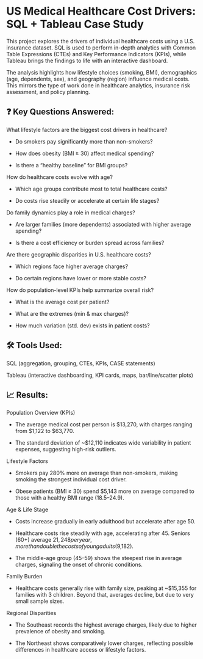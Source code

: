 # US Medical Healthcare Cost Drivers: SQL + Tableau Case Study
This project explores the drivers of individual healthcare costs using a U.S. insurance dataset. SQL is used to perform in-depth analytics with Common Table Expressions (CTEs) and Key Performance Indicators (KPIs), while Tableau brings the findings to life with an interactive dashboard.

The analysis highlights how lifestyle choices (smoking, BMI), demographics (age, dependents, sex), and geography (region) influence medical costs. This mirrors the type of work done in healthcare analytics, insurance risk assessment, and policy planning.
## ❓ Key Questions Answered:
What lifestyle factors are the biggest cost drivers in healthcare?

* Do smokers pay significantly more than non-smokers?

* How does obesity (BMI ≥ 30) affect medical spending?

* Is there a “healthy baseline” for BMI groups?

How do healthcare costs evolve with age?

* Which age groups contribute most to total healthcare costs?

* Do costs rise steadily or accelerate at certain life stages?

Do family dynamics play a role in medical charges?

* Are larger families (more dependents) associated with higher average spending?

* Is there a cost efficiency or burden spread across families?

Are there geographic disparities in U.S. healthcare costs?

* Which regions face higher average charges?

* Do certain regions have lower or more stable costs?

How do population-level KPIs help summarize overall risk?

* What is the average cost per patient?

* What are the extremes (min & max charges)?

* How much variation (std. dev) exists in patient costs?

## 🛠️ Tools Used:
SQL (aggregation, grouping, CTEs, KPIs, CASE statements)

Tableau (interactive dashboarding, KPI cards, maps, bar/line/scatter plots)


## 📈 Results:
Population Overview (KPIs)

* The average medical cost per person is $13,270, with charges ranging from $1,122 to $63,770.

* The standard deviation of ~$12,110 indicates wide variability in patient expenses, suggesting high-risk outliers.

Lifestyle Factors

* Smokers pay 280% more on average than non-smokers, making smoking the strongest individual cost driver.

* Obese patients (BMI ≥ 30) spend $5,143 more on average compared to those with a healthy BMI range (18.5–24.9).

Age & Life Stage

* Costs increase gradually in early adulthood but accelerate after age 50.

* Healthcare costs rise steadily with age, accelerating after 45. Seniors (60+) average $21,248 per year, more than double the costs of young adults ($9,182).

* The middle-age group (45–59) shows the steepest rise in average charges, signaling the onset of chronic conditions.

Family Burden

* Healthcare costs generally rise with family size, peaking at ~$15,355 for families with 3 children. Beyond that, averages decline, but due to very small sample sizes.

Regional Disparities

* The Southeast records the highest average charges, likely due to higher prevalence of obesity and smoking.

* The Northeast shows comparatively lower charges, reflecting possible differences in healthcare access or lifestyle factors.
